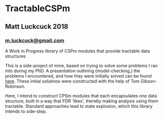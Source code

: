# TractableCSPm
## Matt Luckcuck 2018
### m.luckcuck@gmail.com
A Work in Progress library of CSPm modules that provide tractable data structures

This is a side-project of mine, based on trying to solve some problems I ran into during my PhD. A presentation outlining (model-checking,) the problems I encountered, and how they were initially solved can be found [here](https://mluckcuck.github.io/files/presentations/efficientModelChecking.pdf). These initial solutinos were constructed with the help of Tom Gibson-Robinson.

Here, I intend to construct CPSm modules that each encapsulates one data structure, built in a way that FDR 'likes', thereby making analysis using them tractable. Standard approaches lead to state explosion, which this library intends to side-step.
